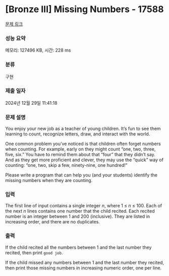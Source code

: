# [Bronze III] Missing Numbers - 17588 

[문제 링크](https://www.acmicpc.net/problem/17588) 

### 성능 요약

메모리: 127496 KB, 시간: 228 ms

### 분류

구현

### 제출 일자

2024년 12월 29일 11:41:18

### 문제 설명

<p style="user-select: auto !important;">You enjoy your new job as a teacher of young children. It’s fun to see them learning to count, recognize letters, draw, and interact with the world.</p>

<p style="user-select: auto !important;">One common problem you’ve noticed is that children often forget numbers when counting. For example, early on they might count “one, two, three, five, six.” You have to remind them about that “four” that they didn’t say. And as they get more proficient and clever, they may use the “quick” way of counting: “one, two, skip a few, ninety-nine, one hundred!”</p>

<p style="user-select: auto !important;">Please write a program that can help you (and your students) identify the missing numbers when they are counting.</p>

### 입력 

 <p style="user-select: auto !important;">The first line of input contains a single integer <em style="user-select: auto !important;">n</em>, where 1 ≤ <em style="user-select: auto !important;">n</em> ≤ 100. Each of the next <em style="user-select: auto !important;">n</em> lines contains one number that the child recited. Each recited number is an integer between 1 and 200 (inclusive). They are listed in increasing order, and there are no duplicates.</p>

### 출력 

 <p style="user-select: auto !important;">If the child recited all the numbers between 1 and the last number they recited, then print <code style="user-select: auto !important;">good job</code>.</p>

<p style="user-select: auto !important;">If the child missed any numbers between 1 and the last number they recited, then print those missing numbers in increasing numeric order, one per line.</p>

